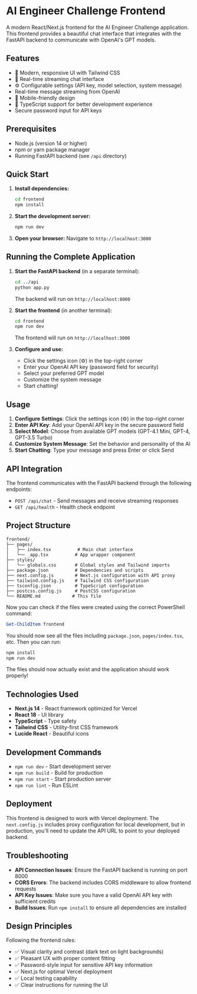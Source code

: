 # AI Engineer Challenge Frontend

A modern React/Next.js frontend for the AI Engineer Challenge application. This frontend provides a beautiful chat interface that integrates with the FastAPI backend to communicate with OpenAI's GPT models.

## Features

- 🎨 Modern, responsive UI with Tailwind CSS
- 💬 Real-time streaming chat interface
- ⚙️ Configurable settings (API key, model selection, system message)
- Real-time message streaming from OpenAI
- 📱 Mobile-friendly design
- 🎯 TypeScript support for better development experience
- Secure password input for API keys

## Prerequisites

- Node.js (version 14 or higher)
- npm or yarn package manager
- Running FastAPI backend (see `/api` directory)

## Quick Start

1. **Install dependencies:**
   ```bash
   cd frontend
   npm install
   ```

2. **Start the development server:**
   ```bash
   npm run dev
   ```

3. **Open your browser:**
   Navigate to `http://localhost:3000`

## Running the Complete Application

1. **Start the FastAPI backend** (in a separate terminal):
   ```bash
   cd ../api
   python app.py
   ```
   The backend will run on `http://localhost:8000`

2. **Start the frontend** (in another terminal):
   ```bash
   cd frontend
   npm run dev
   ```
   The frontend will run on `http://localhost:3000`

3. **Configure and use:**
   - Click the settings icon (⚙️) in the top-right corner
   - Enter your OpenAI API key (password field for security)
   - Select your preferred GPT model
   - Customize the system message
   - Start chatting!

## Usage

1. **Configure Settings**: Click the settings icon (⚙️) in the top-right corner
2. **Enter API Key**: Add your OpenAI API key in the secure password field
3. **Select Model**: Choose from available GPT models (GPT-4.1 Mini, GPT-4, GPT-3.5 Turbo)
4. **Customize System Message**: Set the behavior and personality of the AI
5. **Start Chatting**: Type your message and press Enter or click Send

## API Integration

The frontend communicates with the FastAPI backend through the following endpoints:

- `POST /api/chat` - Send messages and receive streaming responses
- `GET /api/health` - Health check endpoint

## Project Structure

```
frontend/
├── pages/
│   ├── index.tsx          # Main chat interface
│   └── _app.tsx          # App wrapper component
├── styles/
│   └── globals.css       # Global styles and Tailwind imports
├── package.json          # Dependencies and scripts
├── next.config.js        # Next.js configuration with API proxy
├── tailwind.config.js    # Tailwind CSS configuration
├── tsconfig.json         # TypeScript configuration
├── postcss.config.js     # PostCSS configuration
└── README.md            # This file
```

Now you can check if the files were created using the correct PowerShell command:

```powershell
Get-ChildItem frontend
```

You should now see all the files including `package.json`, `pages/index.tsx`, etc. Then you can run:

```powershell
npm install
npm run dev
```

The files should now actually exist and the application should work properly!

## Technologies Used

- **Next.js 14** - React framework optimized for Vercel
- **React 18** - UI library
- **TypeScript** - Type safety
- **Tailwind CSS** - Utility-first CSS framework
- **Lucide React** - Beautiful icons

## Development Commands

- `npm run dev` - Start development server
- `npm run build` - Build for production
- `npm run start` - Start production server
- `npm run lint` - Run ESLint

## Deployment

This frontend is designed to work with Vercel deployment. The `next.config.js` includes proxy configuration for local development, but in production, you'll need to update the API URL to point to your deployed backend.

## Troubleshooting

- **API Connection Issues**: Ensure the FastAPI backend is running on port 8000
- **CORS Errors**: The backend includes CORS middleware to allow frontend requests
- **API Key Issues**: Make sure you have a valid OpenAI API key with sufficient credits
- **Build Issues**: Run `npm install` to ensure all dependencies are installed

## Design Principles

Following the frontend rules:
- ✅ Visual clarity and contrast (dark text on light backgrounds)
- ✅ Pleasant UX with proper content fitting
- ✅ Password-style input for sensitive API key information
- ✅ Next.js for optimal Vercel deployment
- ✅ Local testing capability
- ✅ Clear instructions for running the UI
